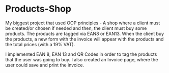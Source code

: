 # Products-Shop
My biggest project that used OOP principles - A shop where a client must be created/or chosen if needed and then, the client must
buy some products. The products are tagged via EAN8 or EAN13. When the client buy the products, a new form with the invoice will appear
with the products and the total prices (with a 19% VAT).

I implemented EAN 8, EAN 13 and QR Codes in order to tag the products that the user was going to buy.
I also created an Invoice page, where the user could save and print the invoice.
